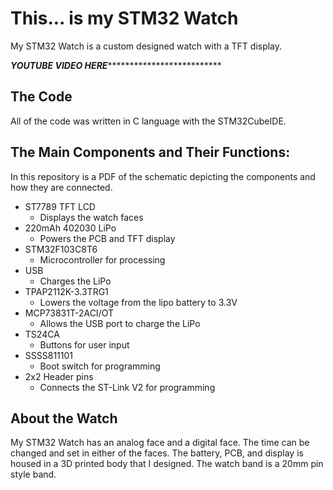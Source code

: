 # This... is my STM32 Watch

My STM32 Watch is a custom designed watch with a TFT display.

***************************YOUTUBE VIDEO HERE*****************************************************

## The Code

All of the code was written in C language with the STM32CubeIDE.

## The Main Components and Their Functions:

In this repository is a PDF of the schematic depicting the components and how they are connected.
* ST7789 TFT LCD
  * Displays the watch faces
* 220mAh 402030 LiPo
  * Powers the PCB and TFT display
* STM32F103C8T6
  * Microcontroller for processing
* USB
  * Charges the LiPo
* TPAP2112K-3.3TRG1
  * Lowers the voltage from the lipo battery to 3.3V
* MCP73831T-2ACI/OT
  * Allows the USB port to charge the LiPo
* TS24CA
  * Buttons for user input
* SSSS811101
  * Boot switch for programming
* 2x2 Header pins
  * Connects the ST-Link V2 for programming

## About the Watch

My STM32 Watch has an analog face and a digital face. The time can be changed and set in either of the faces. The battery, PCB, and display is housed in a 3D printed body that I designed. The watch band is a 20mm pin style band.

